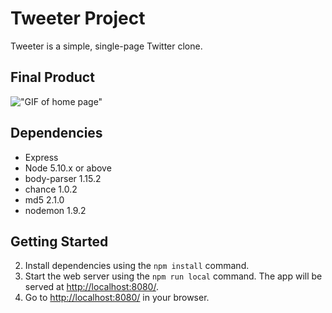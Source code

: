 # Tweeter Project

Tweeter is a simple, single-page Twitter clone.

## Final Product

!["GIF of home page"](https://github.com/JettScythe/tweeter/blob/master/docs/home-page.gif?raw=true)

## Dependencies

- Express
- Node 5.10.x or above
- body-parser 1.15.2
- chance 1.0.2
- md5 2.1.0
- nodemon 1.9.2

## Getting Started

2. Install dependencies using the `npm install` command.
3. Start the web server using the `npm run local` command. The app will be served at <http://localhost:8080/>.
4. Go to <http://localhost:8080/> in your browser.
